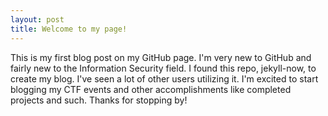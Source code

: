 ```yaml
---
layout: post
title: Welcome to my page!
---
```


This is my first blog post on my GitHub page. I'm very new to GitHub and fairly new to the Information Security field. I found this repo, jekyll-now, to create my blog.
I've seen a lot of other users utilizing it. I'm excited to start blogging my CTF events and other accomplishments like completed projects and such. Thanks for stopping by!
